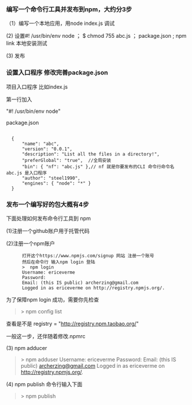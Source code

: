 ### 编写一个命令行工具并发布到npm，大约分3步

（1）编写一个本地应用，用node  index.js 调试

 (2)  设置#! /usr/bin/env node  ； $ chmod 755 abc.js ； package.json    ; npm link  本地安装测试
 
 (3) 发布


 ### 设置入口程序  修改完善package.json

项目入口程序 比如index.js 

第一行加入

"#! /usr/bin/env node"

package.json

```

  {
      "name": "abc",
      "version": "0.0.1",
      "description": "List all the files in a directory!",
      "preferGlobal": "true",  //全局安装
      "bin": { "nf": "abc.js" },// nf 就是你要发布的CLI 命令行命令名  abc.js 是入口程序
      "author": "steel1990",
      "engines": { "node": "*" }
  }
```

### 发布一个编写好的包大概有4步

下面处理如何发布命令行工具到 npm

(1)注册一个github账户用于托管代码

(2)注册一个npm账户
```
      打开这个https://www.npmjs.com/signup 网站 注册一个账号
      然后在命令行 输入npm login 登陆
      >  npm login
      Username: ericeverme
      Password:
      Email: (this IS public) archerzing@gmail.com
      Logged in as ericeverme on http://registry.npmjs.org/.
```
为了保障npm login 成功，需要你先检查 	
>  \> npm config list 

查看是不是 registry = "http://registry.npm.taobao.org/"

一般这一步，还伴随着修改.npmrc

(3) npm adducer

  >  \> npm adduser
  Username: ericeverme
  Password:
  Email: (this IS public) archerzing@gmail.com
  Logged in as ericeverme on http://registry.npmjs.org/.

(4) npm publish
命令行输入下面
  > \> npm publish  


